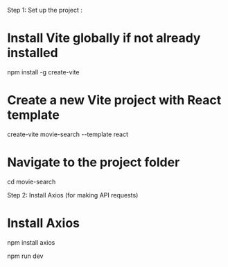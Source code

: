 Step 1: Set up the project :

# Install Vite globally if not already installed
npm install -g create-vite

# Create a new Vite project with React template
create-vite movie-search --template react

# Navigate to the project folder
cd movie-search

Step 2: Install Axios (for making API requests) 

# Install Axios
npm install axios


npm run dev
